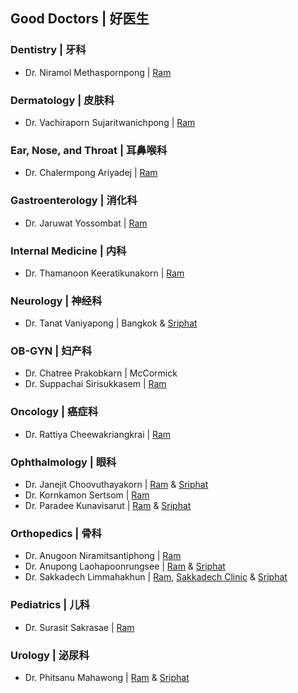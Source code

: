 ## Good Doctors | 好医生

### Dentistry | 牙科

- Dr. Niramol Methaspornpong | [Ram](https://chiangmairam.com/searchdoctor1?major_id=main_type14&doctor=82)

### Dermatology | 皮肤科

- Dr. Vachiraporn Sujaritwanichpong | [Ram](https://chiangmairam.com/searchdoctor1?major_id=130&doctor=43)

### Ear, Nose, and Throat | 耳鼻喉科

- Dr. Chalermpong Ariyadej | [Ram](https://chiangmairam.com/searchdoctor1?major_id=main_type13&doctor=1)

### Gastroenterology | 消化科

- Dr. Jaruwat Yossombat | [Ram](https://chiangmairam.com/searchdoctor1?major_id=54&doctor=6)

### Internal Medicine | 内科

- Dr. Thamanoon Keeratikunakorn | [Ram](https://chiangmairam.com/searchdoctor1?major_id=54&doctor=139)

### Neurology | 神经科
- Dr. Tanat Vaniyapong | Bangkok & [Sriphat](http://neurosurgerycmu.com/people/179/)

### OB-GYN | 妇产科

- Dr. Chatree Prakobkarn | McCormick
- Dr. Suppachai Sirisukkasem | [Ram](https://chiangmairam.com/searchdoctor1?major_id=133&doctor=24)

### Oncology | 癌症科

- Dr. Rattiya Cheewakriangkrai | [Ram](https://chiangmairam.com/searchdoctor1?major_id=133&doctor=5)

###  Ophthalmology | 眼科

- Dr. Janejit Choovuthayakorn | [Ram](https://chiangmairam.com/searchdoctor1?major_id=54&doctor=114) & [Sriphat](https://scholars.med.cmu.ac.th/Choovuthayakorn/Janejit/)
- Dr. Kornkamon Sertsom | [Ram](https://chiangmairam.com/searchdoctor1?major_id=133&doctor=184)
- Dr. Paradee Kunavisarut | [Ram](https://chiangmairam.com/searchdoctor1?major_id=54&doctor=117) & [Sriphat](https://w1.med.cmu.ac.th/ophthalmology/en/paradee-kunavisarut-detail/)

### Orthopedics | 骨科

- Dr. Anugoon Niramitsantiphong | [Ram](https://chiangmairam.com/searchdoctor1?major_id=133&doctor=277)
- Dr. Anupong Laohapoonrungsee | [Ram](https://chiangmairam.com/searchdoctor1?major_id=54&doctor=272) & [Sriphat](https://w1.med.cmu.ac.th/ortho/index.php?option=com_content&view=article&id=35)
- Dr. Sakkadech Limmahakhun | [Ram](https://chiangmairam.com/searchdoctor1?major_id=54&doctor=278), [Sakkadech Clinic](https://www.sakkadech.com/about-us) & [Sriphat](https://sriphat.med.cmu.ac.th/en/doctor/detail/209)

### Pediatrics | 儿科

- Dr. Surasit Sakrasae | [Ram](https://chiangmairam.com/searchdoctor1?major_id=112&doctor=59)

### Urology | 泌尿科

- Dr. Phitsanu Mahawong | [Ram](https://chiangmairam.com/searchdoctor1?major_id=112&doctor=105) & [Sriphat](https://scholars.med.cmu.ac.th/Mahawong/Phitsanu/)
